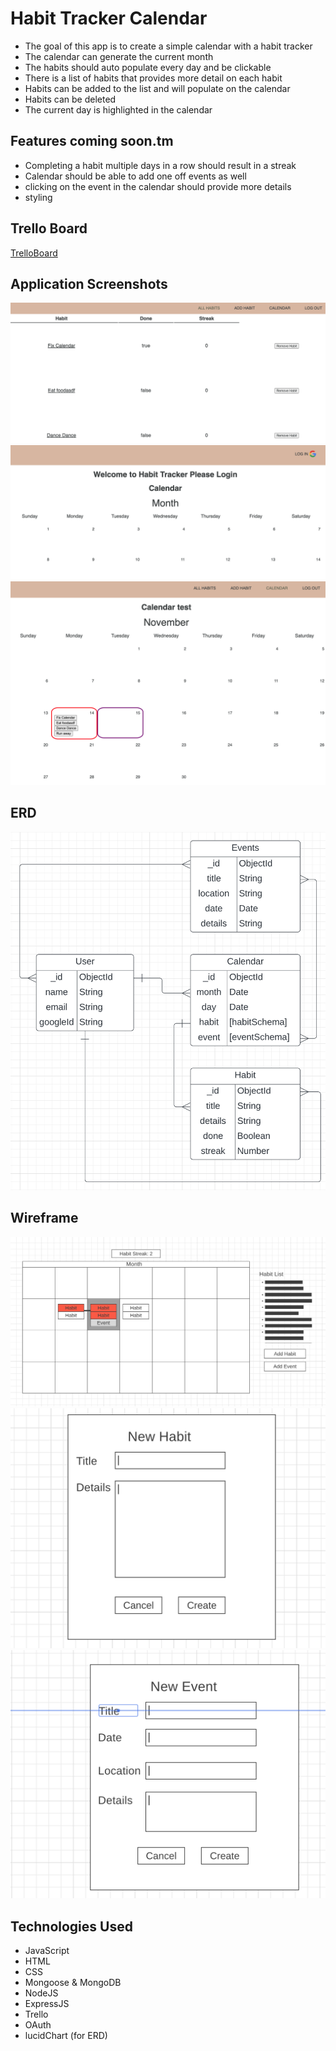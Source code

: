 # Habit Tracker Calendar
- The goal of this app is to create a simple calendar with a habit tracker
- The calendar can generate the current month
- The habits should auto populate every day and be clickable
- There is a list of habits that provides more detail on each habit
- Habits can be added to the list and will populate on the calendar
- Habits can be deleted
- The current day is highlighted in the calendar
## Features coming soon.tm
- Completing a habit multiple days in a row should result in a streak
- Calendar should be able to add one off events as well
- clicking on the event in the calendar should provide more details
- styling
## Trello Board
[TrelloBoard](https://trello.com/b/0XVRL4xe/habit-calendar)
## Application Screenshots
![habitList](/public/images/habitList.png)
![landingPage](/public/images/landingPage.png)
![workingCalendar](/public/images/workingCalendar.png)
## ERD
![habitCalendarERD](/public/images/updateHabitERD.png)
## Wireframe
![HabitWireFrame](/public/images/fullWireframe.png)
![newHabitFrame](/public/images/newHabit.png)
![newEventFrame](/public/images/newEvent.png)

## Technologies Used
- JavaScript
- HTML
- CSS
- Mongoose & MongoDB
- NodeJS 
- ExpressJS
- Trello
- OAuth
- lucidChart (for ERD)